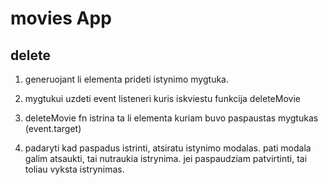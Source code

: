 # movies App

## delete

1. generuojant li elementa prideti istynimo mygtuka.
2. mygtukui uzdeti event listeneri kuris iskviestu funkcija deleteMovie
3. deleteMovie fn istrina ta li elementa kuriam buvo paspaustas mygtukas (event.target)

4. padaryti kad paspadus istrinti, atsiratu istynimo modalas. pati modala galim atsaukti, tai nutraukia istrynima. jei paspaudziam patvirtinti, tai toliau vyksta istrynimas.
